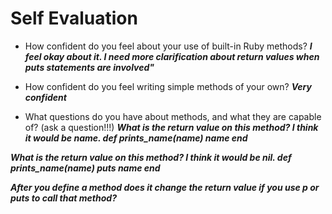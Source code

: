 # Self Evaluation

- How confident do you feel about your use of built-in Ruby methods?
***I feel okay about it. I need more clarification about return values when puts statements are involved"***

- How confident do you feel writing simple methods of your own?
***Very confident***

- What questions do you have about methods, and what they are capable of? (ask a question!!!)
***What is the return value on this method? I think it would be name.
 def prints_name(name)
 name
 end***

 ***What is the return value on this method? I think it would be nil.
  def prints_name(name)
  puts name
  end***

  ***After you define a method does it change the return value if you
  use p or puts to call that method?***
